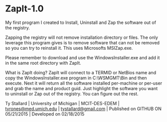 # ZapIt-1.0
My first program I created to Install, Uninstall and Zap the software out of the registry.  

Zapping the registry will not remove installation directory or files.  The only leverage this program gives is to remove
software that can not be removed so you can try to reinstall it.  This uses Microsofts MSIZap.exe.

Please remember to download and use the WindowsInstaller.exe and add it in the same root directory with ZapIt. 

What is ZapIt doing?
ZapIt will connect to a TERMID or NetBios name and copy the WindowsInstaller.exe program in C:\WSMGMT\Bin and then execute. Next
it will return all the software installed per-machine or per-user and grab the name and product guid. Just highlight the 
software you want to uninstall or Zap out of the registry.  You can figure out the rest.

Ty Stallard |
University of Michigan |
MCIT-DES-EDEM |
tyrones@med.umich.edu |
tystallard@gmail.com |
Published on GITHUB ON 05/21/2015 |
Developed on 02/18/2015

